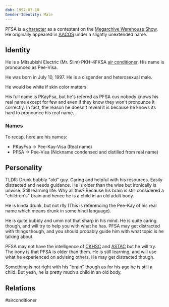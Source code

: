 ```yaml
---
dob: 1997-07-10
Gender-Identity: Male
---
```

PFSA is a [character](Characters.md) as a contestant on the [Megarchive Warehouse Show](../../../Megarchive%20Warehouse%20Show/Megarchive%20Warehouse%20Show.md). He originally appeared in [AACOS](../../../Megarchive%20Warehouse%20Show/AACOS.md) under a slightly unextended name.

## Identity

He is a Mitsubishi Electric (Mr. Slim) PKH-4FKSA [air conditioner](Air%20Conditioners.md). His name is pronounced as Pee-Visa.

He was born in July 10, 1997. He is a cisgender and heterosexual male.

He would be white if skin color matters.

His full name is PKayFsa, but he's refered as PFSA cus nobody knows his real name except for few and even if they know they won't pronounce it correctly. In fact, the reason he doesn't reveal it is because he knows its hard to pronounce his real name.

### Names

To recap, here are his names:
- PKayFsa -> Pee-Kay-Visa (Real name)
- PFSA -> Pee-Visa (Nickname condensed and distilled from real name)

## Personality

TLDR: Drunk bubbly "old" guy. Caring and helpful with his resources. Easily distracted and needs guidance. He is older than the wise but ironically is unwise. Still learning life. Why all this? Because his brain is still considered a "children's" brain and hence he is a child in an old adult body.

He is kinda drunk, but not rlly (This is referencing the Pee-Kay of his real name which means drunk in some hindi language).

He is quite bubbly and umm not that sharp in his mind. He is quite caring though, and will try to help you with what he has. PFSA may get distracted with things though, and you should probably guide him with what topic is he talking about.

PFSA may not have the intelligence of [CKHSC](CKHSC.md) and [ASTAC](ASTAC.md) but he will try. The irony is that PFSA is older than them. He is still learning, and will use what he experienced on advising others. He may get distracted though.

Something is not right with his "brain" though as for his age he is still a child. But yeah, he is pretty much a child in an old body.

## Relations

#airconditioner 